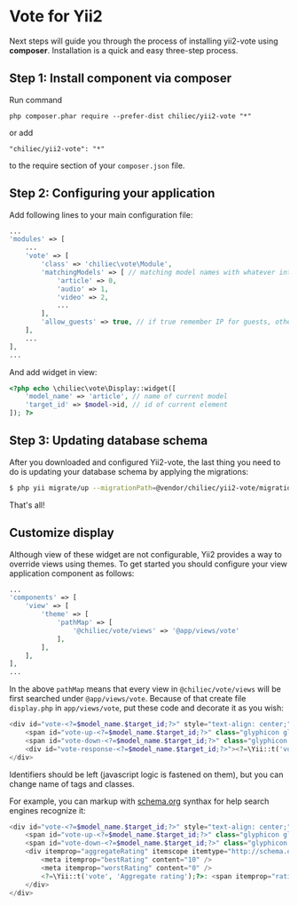 Vote for Yii2
======================

Next steps will guide you through the process of installing yii2-vote using **composer**. Installation is a quick and easy three-step process.

Step 1: Install component via composer
------------------------------------

Run command

```
php composer.phar require --prefer-dist chiliec/yii2-vote "*"
```

or add

```
"chiliec/yii2-vote": "*"
```

to the require section of your `composer.json` file.


Step 2: Configuring your application
------------------------------------

Add following lines to your main configuration file:

```php
...
'modules' => [
    ...
	'vote' => [
		'class' => 'chiliec\vote\Module',
		'matchingModels' => [ // matching model names with whatever integer ID
			'article' => 0, 
			'audio' => 1,
			'video' => 2,
			...
		],
		'allow_guests' => true, // if true remember IP for guests, otherwise - UserID
	],
    ...
],
...
```

And add widget in view:

```php
<?php echo \chiliec\vote\Display::widget([
	'model_name' => 'article', // name of current model
	'target_id' => $model->id, // id of current element
]); ?>
```

Step 3: Updating database schema
--------------------------------

After you downloaded and configured Yii2-vote, the last thing you need to do is updating your database schema by applying the migrations:

```bash
$ php yii migrate/up --migrationPath=@vendor/chiliec/yii2-vote/migrations
```

That's all! 

Customize display
-----------------
Although view of these widget are not configurable, Yii2 provides a way to override views using themes. To get started you should configure your view application component as follows:

```php
...
'components' => [
    'view' => [
        'theme' => [
            'pathMap' => [
                '@chiliec/vote/views' => '@app/views/vote'
            ],
        ],
    ],
],
...
```

In the above `pathMap` means that every view in `@chiliec/vote/views` will be first searched under `@app/views/vote`. Because of that create file `display.php` in `app/views/vote`, put these code and decorate it as you wish:

```php
<div id="vote-<?=$model_name.$target_id;?>" style="text-align: center;">
    <span id="vote-up-<?=$model_name.$target_id;?>" class="glyphicon glyphicon-thumbs-up" onclick="vote('<?=$model_name;?>',<?=$target_id;?>,'like'); return false;" style="cursor:pointer;"><?=$rating['likes'];?></span>&nbsp;
    <span id="vote-down-<?=$model_name.$target_id;?>" class="glyphicon glyphicon-thumbs-down" onclick="vote('<?=$model_name;?>',<?=$target_id;?>,'dislike'); return false;" style="cursor:pointer;"><?=$rating['dislikes'];?></span>
    <div id="vote-response-<?=$model_name.$target_id;?>"><?=\Yii::t('vote', 'Aggregate rating');?>: <?=$rating['aggregate_rating'];?></div>
</div>
```

Identifiers should be left (javascript logic is fastened on them), but you can change name of tags and classes.

For example, you can markup with [schema.org](http://schema.org/AggregateRating) synthax for help search engines recognize it:

```php
<div id="vote-<?=$model_name.$target_id;?>" style="text-align: center;">
    <span id="vote-up-<?=$model_name.$target_id;?>" class="glyphicon glyphicon-thumbs-up" onclick="vote('<?=$model_name;?>',<?=$target_id;?>,'like'); return false;" style="cursor:pointer;"><?=$rating['likes'];?></span>&nbsp;
    <span id="vote-down-<?=$model_name.$target_id;?>" class="glyphicon glyphicon-thumbs-down" onclick="vote('<?=$model_name;?>',<?=$target_id;?>,'dislike'); return false;" style="cursor:pointer;"><?=$rating['dislikes'];?></span>
    <div itemprop="aggregateRating" itemscope itemtype="http://schema.org/AggregateRating" id="vote-response-<?=$model_name.$target_id;?>">
        <meta itemprop="bestRating" content="10" />
        <meta itemprop="worstRating" content="0" />
        <?=\Yii::t('vote', 'Aggregate rating');?>: <span itemprop="ratingValue"><?=$rating['aggregate_rating'];?> based on <span itemprop="ratingCount"><?=$rating['likes']+$rating['dislikes'];?></span> reviews
    </div>
</div>
````


